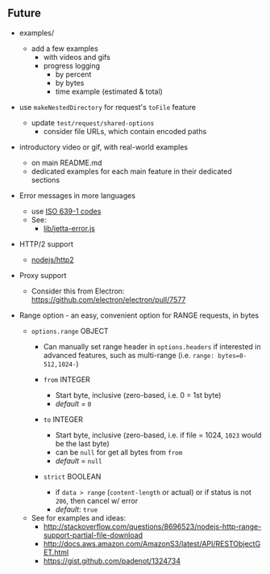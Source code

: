 ## Future
  - examples/
    - add a few examples
      - with videos and gifs
      - progress logging
        - by percent
        - by bytes
        - time example (estimated & total)

  - use `makeNestedDirectory` for request's `toFile` feature
    - update `test/request/shared-options`
      - consider file URLs, which contain encoded paths

  - introductory video or gif, with real-world examples
    - on main README.md
    - dedicated examples for each main feature in their dedicated sections

  - Error messages in more languages
    - use [ISO 639-1 codes](https://en.wikipedia.org/wiki/List_of_ISO_639-1_codes)
    - See:
      - [lib/jetta-error.js](lib/jetta-error.js)

  - HTTP/2 support
    - [nodejs/http2](https://github.com/nodejs/http2)

  - Proxy support
    - Consider this from Electron: https://github.com/electron/electron/pull/7577

  - Range option - an easy, convenient option for RANGE requests, in bytes
    - `options.range` OBJECT
      - Can manually set range header in `options.headers` if interested in advanced features, such as multi-range (i.e. `range: bytes=0-512,1024-`)

      - `from` INTEGER
        - Start byte, inclusive (zero-based, i.e. 0 = 1st byte)
        - _default_ = `0`
      - `to` INTEGER
        - Start byte, inclusive (zero-based, i.e. if file = 1024, `1023` would be the last byte)
        - can be `null` for get all bytes from `from`
        - _default_ = `null`
      - `strict` BOOLEAN
        - if `data > range` (`content-length` or actual) or if status is not `206`, then cancel w/ error
        - _default_: `true`
    - See for examples and ideas:
      - http://stackoverflow.com/questions/8696523/nodejs-http-range-support-partial-file-download
      - http://docs.aws.amazon.com/AmazonS3/latest/API/RESTObjectGET.html
      - https://gist.github.com/padenot/1324734
